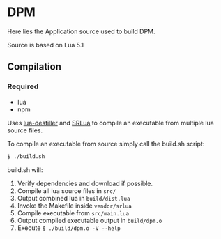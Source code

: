 # DPM

Here lies the Application source used to build DPM.

Source is based on Lua 5.1

## Compilation

### Required
* lua
* npm

Uses [lua-destiller](https://github.com/yi/node-lua-distiller) and [SRLua](https://github.com/LuaDist/srlua) to compile an executable from multiple lua source files.

 To compile an executable from source simply call the build.sh script:
```sh
$ ./build.sh
```
build.sh will:
1. Verify dependencies and download if possible.
1. Compile all lua source files in ```src/```
1. Output combined lua in ```build/dist.lua```
1. Invoke the Makefile inside ```vendor/srlua```
1. Compile executable from ```src/main.lua```
1. Output compiled executable output in ```build/dpm.o```
1. Execute ```$ ./build/dpm.o -V --help```

